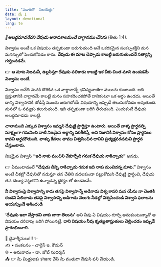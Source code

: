 ```yaml
---
title: "ఎడారిలో  సెలయేర్లు"
date: మే 1
layout: devotional
lang: te
---
```



***📖అబద్ధమాడనేరని దేవుడు అనాదికాలమందే వాగ్దానము చేసెను***
(తీతు 1:4).

విశ్వాసం అంటే ఒక విషయం తప్పకుండా జరుగుతుంది అనే ఒకరకమైన సంకల్పశక్తిని మన మనస్సులో పెంచుకోవడం కాదు. 
**దేవుడు ఈ మాట చెప్పాడు కాబట్టి జరుగుతుందనే సత్యాన్ని గుర్తించడమే.**

👉 **ఆ మాట నిజమనీ, ఉల్లసిస్తూ దేవుడు పలికాడు కాబట్టి ఇక చీకు చింత మాని ఉండడమే విశ్వాసం అంటే.**

విశ్వాసం అనేది మనకి దొరికిన ఒక వాగ్దానాన్నే భవిష్యవాణిగా మలుచు కుంటుంది. అది ప్రస్తుతానికి వాగ్దానమే కాబట్టి మనం సహకరించకపోతే దానికంటూ ఒక అర్థం ఉండదు. అయితే దాన్ని విశ్వాసానికి జోడిస్తే ముందు జరుగబోయే విషయాన్ని ఇప్పుడే తెలుసుకోవడం అవుతుంది. మనలో ఓ నమ్మకం కలుగుతుంది. ఇది తప్పకుండా జరిగి తీరుతుంది. ఎందుకంటే దేవుడు అబద్ధమాడడు కాబట్టి.

**చాలామంది ఎక్కువ విశ్వాసం ఇమ్మని దేవుణ్ణి ప్రార్థిస్తూ ఉంటారు. అయితే వాళ్ళ ప్రార్థనల్ని సూక్ష్మంగా గమనించి వాటి నిజమైన అర్థాన్ని పరిశీలిస్తే, అవి నిజానికి విశ్వాసం కోసం ప్రార్థనలు కావని అర్థమౌతుంది. వాళ్ళు కేవలం తాము విశ్వసించిన దానిని ప్రత్యక్షపరచమని ప్రార్థన చేస్తుంటారు.** 

నిజమైన విశ్వాసి **“ఇది నాకు మంచిని చేకూర్చేది గనుక దేవుడు నాకిచ్చాడు”** అనడు. 

👉 ఏమంటాడంటే **“దేవుడు దీన్ని నాకిచ్చాడు గనుక ఇది నాకు మంచిదన్న మాట.”** విశ్వాసం అంటే చీకట్లో దేవునితో నడుస్తూ తన చేతిని వదలకుండా పట్టుకోమని దేవుణ్ణి ప్రార్థించి, దేవుడు తన చెయ్యి పట్టుకొని ఉన్నాడన్న ధైర్యం తో ఉండటమే.

**నీ విశ్వాసంపై విశ్వాసాన్ని కాదు తనపై విశ్వాసాన్నే అడిగాడు విశ్వ కాపరి మన యేసు నా చెంతకి రండని పిలిచాడు తనపై విశ్వాసాన్ని అడిగాడు వెలుగు నీడల్లో విశ్వసించండి విశ్వాస ఫలాలను ఆయన్నుండే ఆశించండి**

**‘దేవుడు ఇలా చేస్తాడని నాకు బాగా తెలుసు’** అని నీవు ఏ విషయం గూర్చి అనుకుంటున్నావో ఆ విషయం దరిదాపు జరిగి పోయినట్లే. **దాని విషయం నీవు కృతజ్ఞతాస్తుతులు చెల్లించడం ఇప్పుడే ప్రారంభించాలి.**

<div class="blessing">🙏 <span class="bless-text">దైవాశ్శీసులు!!!</span> ✨</div>

<div class="credit">✍️ <span class="credit-text">▪ సంకలనం - చార్లెస్ ఇ. కౌమన్</span></div>
<div class="credit">🌐 <span class="credit-text">▪ అనువాదం - డా. జోబ్ సుదర్శన్</span></div>


<div class="share">📤 👉 <span class="share-text">మీ మిత్రులకు share చేసి మీ వంతుగా దేవుని పని చేయండి.</span></div>
